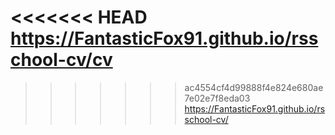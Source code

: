 <<<<<<< HEAD
https://FantasticFox91.github.io/rsschool-cv/cv
=======
>>>>>>> ac4554cf4d99888f4e824e680ae7e02e7f8eda03
https://FantasticFox91.github.io/rsschool-cv/